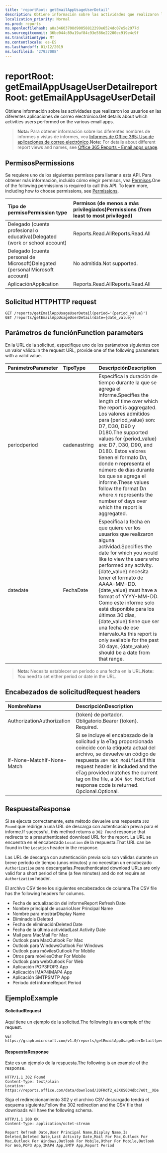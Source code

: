 ```yaml
---
title: 'reportRoot: getEmailAppUsageUserDetail'
description: Obtiene información sobre las actividades que realizaron los usuarios en las diferentes aplicaciones de correo electrónico.
localization_priority: Normal
ms.prod: reports
ms.openlocfilehash: a0a34603708d90058812299e6524dc07e5e2977d
ms.sourcegitcommit: 36be044c89a19af84c93e586e22200ec919e4c9f
ms.translationtype: MT
ms.contentlocale: es-ES
ms.lasthandoff: 01/12/2019
ms.locfileid: "27937008"
---
```

# <a name="reportroot-getemailappusageuserdetail"></a><span data-ttu-id="734db-103">reportRoot: getEmailAppUsageUserDetail</span><span class="sxs-lookup"><span data-stu-id="734db-103">reportRoot: getEmailAppUsageUserDetail</span></span>

<span data-ttu-id="734db-104">Obtiene información sobre las actividades que realizaron los usuarios en las diferentes aplicaciones de correo electrónico.</span><span class="sxs-lookup"><span data-stu-id="734db-104">Get details about which activities users performed on the various email apps.</span></span>

> <span data-ttu-id="734db-105">**Nota:** Para obtener información sobre los diferentes nombres de informes y vistas de informes, vea [Informes de Office 365: Uso de aplicaciones de correo electrónico](https://support.office.com/client/Email-apps-usage-c2ce12a2-934f-4dd4-ba65-49b02be4703d).</span><span class="sxs-lookup"><span data-stu-id="734db-105">**Note:** For details about different report views and names, see [Office 365 Reports - Email apps usage](https://support.office.com/client/Email-apps-usage-c2ce12a2-934f-4dd4-ba65-49b02be4703d).</span></span>

## <a name="permissions"></a><span data-ttu-id="734db-106">Permisos</span><span class="sxs-lookup"><span data-stu-id="734db-106">Permissions</span></span>

<span data-ttu-id="734db-p101">Se requiere uno de los siguientes permisos para llamar a esta API. Para obtener más información, incluido cómo elegir permisos, vea [Permisos](/graph/permissions-reference).</span><span class="sxs-lookup"><span data-stu-id="734db-p101">One of the following permissions is required to call this API. To learn more, including how to choose permissions, see [Permissions](/graph/permissions-reference).</span></span>

| <span data-ttu-id="734db-109">Tipo de permiso</span><span class="sxs-lookup"><span data-stu-id="734db-109">Permission type</span></span>                        | <span data-ttu-id="734db-110">Permisos (de menos a más privilegiados)</span><span class="sxs-lookup"><span data-stu-id="734db-110">Permissions (from least to most privileged)</span></span> |
| :------------------------------------- | :--------------------------------------- |
| <span data-ttu-id="734db-111">Delegado (cuenta profesional o educativa)</span><span class="sxs-lookup"><span data-stu-id="734db-111">Delegated (work or school account)</span></span>     | <span data-ttu-id="734db-112">Reports.Read.All</span><span class="sxs-lookup"><span data-stu-id="734db-112">Reports.Read.All</span></span>                         |
| <span data-ttu-id="734db-113">Delegado (cuenta personal de Microsoft)</span><span class="sxs-lookup"><span data-stu-id="734db-113">Delegated (personal Microsoft account)</span></span> | <span data-ttu-id="734db-114">No admitida.</span><span class="sxs-lookup"><span data-stu-id="734db-114">Not supported.</span></span>                           |
| <span data-ttu-id="734db-115">Aplicación</span><span class="sxs-lookup"><span data-stu-id="734db-115">Application</span></span>                            | <span data-ttu-id="734db-116">Reports.Read.All</span><span class="sxs-lookup"><span data-stu-id="734db-116">Reports.Read.All</span></span>                         |

## <a name="http-request"></a><span data-ttu-id="734db-117">Solicitud HTTP</span><span class="sxs-lookup"><span data-stu-id="734db-117">HTTP request</span></span>

<!-- { "blockType": "samples" } --> 

```http
GET /reports/getEmailAppUsageUserDetail(period='{period_value}')
GET /reports/getEmailAppUsageUserDetail(date={date_value})
```

## <a name="function-parameters"></a><span data-ttu-id="734db-118">Parámetros de función</span><span class="sxs-lookup"><span data-stu-id="734db-118">Function parameters</span></span>

<span data-ttu-id="734db-119">En la URL de la solicitud, especifique uno de los parámetros siguientes con un valor válido.</span><span class="sxs-lookup"><span data-stu-id="734db-119">In the request URL, provide one of the following parameters with a valid value.</span></span>

| <span data-ttu-id="734db-120">Parámetro</span><span class="sxs-lookup"><span data-stu-id="734db-120">Parameter</span></span> | <span data-ttu-id="734db-121">Tipo</span><span class="sxs-lookup"><span data-stu-id="734db-121">Type</span></span>   | <span data-ttu-id="734db-122">Descripción</span><span class="sxs-lookup"><span data-stu-id="734db-122">Description</span></span>                              |
| :-------- | :----- | :--------------------------------------- |
| <span data-ttu-id="734db-123">period</span><span class="sxs-lookup"><span data-stu-id="734db-123">period</span></span>    | <span data-ttu-id="734db-124">cadena</span><span class="sxs-lookup"><span data-stu-id="734db-124">string</span></span> | <span data-ttu-id="734db-125">Especifica la duración de tiempo durante la que se agrega el informe.</span><span class="sxs-lookup"><span data-stu-id="734db-125">Specifies the length of time over which the report is aggregated.</span></span> <span data-ttu-id="734db-126">Los valores admitidos para {period_value} son: D7, D30, D90 y D180.</span><span class="sxs-lookup"><span data-stu-id="734db-126">The supported values for {period_value} are: D7, D30, D90, and D180.</span></span> <span data-ttu-id="734db-127">Estos valores tienen el formato D*n*, donde *n* representa el número de días durante los que se agrega el informe.</span><span class="sxs-lookup"><span data-stu-id="734db-127">These values follow the format D*n* where *n* represents the number of days over which the report is aggregated.</span></span> |
| <span data-ttu-id="734db-128">date</span><span class="sxs-lookup"><span data-stu-id="734db-128">date</span></span>      | <span data-ttu-id="734db-129">Fecha</span><span class="sxs-lookup"><span data-stu-id="734db-129">Date</span></span>   | <span data-ttu-id="734db-130">Especifica la fecha en que quiere ver los usuarios que realizaron alguna actividad.</span><span class="sxs-lookup"><span data-stu-id="734db-130">Specifies the date for which you would like to view the users who performed any activity.</span></span> <span data-ttu-id="734db-131">{date_value} necesita tener el formato de AAAA-MM-DD.</span><span class="sxs-lookup"><span data-stu-id="734db-131">{date_value} must have a format of YYYY-MM-DD.</span></span> <span data-ttu-id="734db-132">Como este informe solo está disponible para los últimos 30 días, {date_value} tiene que ser una fecha de ese intervalo.</span><span class="sxs-lookup"><span data-stu-id="734db-132">As this report is only available for the past 30 days, {date_value} should be a date from that range.</span></span> |

> <span data-ttu-id="734db-133">**Nota:** Necesita establecer un período o una fecha en la URL.</span><span class="sxs-lookup"><span data-stu-id="734db-133">**Note:** You need to set either period or date in the URL.</span></span>

## <a name="request-headers"></a><span data-ttu-id="734db-134">Encabezados de solicitud</span><span class="sxs-lookup"><span data-stu-id="734db-134">Request headers</span></span>

| <span data-ttu-id="734db-135">Nombre</span><span class="sxs-lookup"><span data-stu-id="734db-135">Name</span></span>          | <span data-ttu-id="734db-136">Descripción</span><span class="sxs-lookup"><span data-stu-id="734db-136">Description</span></span>                              |
| :------------ | :--------------------------------------- |
| <span data-ttu-id="734db-137">Authorization</span><span class="sxs-lookup"><span data-stu-id="734db-137">Authorization</span></span> | <span data-ttu-id="734db-p104">{token} de portador. Obligatorio.</span><span class="sxs-lookup"><span data-stu-id="734db-p104">Bearer {token}. Required.</span></span>                |
| <span data-ttu-id="734db-140">If-None-Match</span><span class="sxs-lookup"><span data-stu-id="734db-140">If-None-Match</span></span> | <span data-ttu-id="734db-141">Si se incluye el encabezado de la solicitud y la eTag proporcionada coincide con la etiqueta actual del archivo, se devuelve un código de respuesta `304 Not Modified`.</span><span class="sxs-lookup"><span data-stu-id="734db-141">If this request header is included and the eTag provided matches the current tag on the file, a `304 Not Modified` response code is returned.</span></span> <span data-ttu-id="734db-142">Opcional.</span><span class="sxs-lookup"><span data-stu-id="734db-142">Optional.</span></span> |

## <a name="response"></a><span data-ttu-id="734db-143">Respuesta</span><span class="sxs-lookup"><span data-stu-id="734db-143">Response</span></span>

<span data-ttu-id="734db-144">Si se ejecuta correctamente, este método devuelve una respuesta `302 Found` que redirige a una URL de descarga con autenticación previa para el informe.</span><span class="sxs-lookup"><span data-stu-id="734db-144">If successful, this method returns a `302 Found` response that redirects to a preauthenticated download URL for the report.</span></span> <span data-ttu-id="734db-145">La URL se encuentra en el encabezado `Location` de la respuesta.</span><span class="sxs-lookup"><span data-stu-id="734db-145">That URL can be found in the `Location` header in the response.</span></span>

<span data-ttu-id="734db-146">Las URL de descarga con autenticación previa solo son válidas durante un breve período de tiempo (unos minutos) y no necesitan un encabezado `Authorization` para descargarlas.</span><span class="sxs-lookup"><span data-stu-id="734db-146">Preauthenticated download URLs are only valid for a short period of time (a few minutes) and do not require an `Authorization` header.</span></span>

<span data-ttu-id="734db-147">El archivo CSV tiene los siguientes encabezados de columna.</span><span class="sxs-lookup"><span data-stu-id="734db-147">The CSV file has the following headers for columns.</span></span>

- <span data-ttu-id="734db-148">Fecha de actualización del informe</span><span class="sxs-lookup"><span data-stu-id="734db-148">Report Refresh Date</span></span>
- <span data-ttu-id="734db-149">Nombre principal de usuario</span><span class="sxs-lookup"><span data-stu-id="734db-149">User Principal Name</span></span>
- <span data-ttu-id="734db-150">Nombre para mostrar</span><span class="sxs-lookup"><span data-stu-id="734db-150">Display Name</span></span>
- <span data-ttu-id="734db-151">Eliminado</span><span class="sxs-lookup"><span data-stu-id="734db-151">Is Deleted</span></span>
- <span data-ttu-id="734db-152">Fecha de eliminación</span><span class="sxs-lookup"><span data-stu-id="734db-152">Deleted Date</span></span>
- <span data-ttu-id="734db-153">Fecha de la última actividad</span><span class="sxs-lookup"><span data-stu-id="734db-153">Last Activity Date</span></span>
- <span data-ttu-id="734db-154">Mail para Mac</span><span class="sxs-lookup"><span data-stu-id="734db-154">Mail For Mac</span></span>
- <span data-ttu-id="734db-155">Outlook para Mac</span><span class="sxs-lookup"><span data-stu-id="734db-155">Outlook For Mac</span></span>
- <span data-ttu-id="734db-156">Outlook para Windows</span><span class="sxs-lookup"><span data-stu-id="734db-156">Outlook For Windows</span></span>
- <span data-ttu-id="734db-157">Outlook para móviles</span><span class="sxs-lookup"><span data-stu-id="734db-157">Outlook For Mobile</span></span>
- <span data-ttu-id="734db-158">Otros para móviles</span><span class="sxs-lookup"><span data-stu-id="734db-158">Other For Mobile</span></span>
- <span data-ttu-id="734db-159">Outlook para web</span><span class="sxs-lookup"><span data-stu-id="734db-159">Outlook For Web</span></span>
- <span data-ttu-id="734db-160">Aplicación POP3</span><span class="sxs-lookup"><span data-stu-id="734db-160">POP3 App</span></span>
- <span data-ttu-id="734db-161">Aplicación IMAP4</span><span class="sxs-lookup"><span data-stu-id="734db-161">IMAP4 App</span></span>
- <span data-ttu-id="734db-162">Aplicación SMTP</span><span class="sxs-lookup"><span data-stu-id="734db-162">SMTP App</span></span>
- <span data-ttu-id="734db-163">Período del informe</span><span class="sxs-lookup"><span data-stu-id="734db-163">Report Period</span></span>

## <a name="example"></a><span data-ttu-id="734db-164">Ejemplo</span><span class="sxs-lookup"><span data-stu-id="734db-164">Example</span></span>

#### <a name="request"></a><span data-ttu-id="734db-165">Solicitud</span><span class="sxs-lookup"><span data-stu-id="734db-165">Request</span></span>

<span data-ttu-id="734db-166">Aquí tiene un ejemplo de la solicitud.</span><span class="sxs-lookup"><span data-stu-id="734db-166">The following is an example of the request.</span></span>

<!--{
  "blockType": "request",
  "isComposable": true,
  "name": "reportroot_getemailappusageuserdetail"
}-->

```http
GET https://graph.microsoft.com/v1.0/reports/getEmailAppUsageUserDetail(period='D7')
```

#### <a name="response"></a><span data-ttu-id="734db-167">Respuesta</span><span class="sxs-lookup"><span data-stu-id="734db-167">Response</span></span>

<span data-ttu-id="734db-168">Este es un ejemplo de la respuesta.</span><span class="sxs-lookup"><span data-stu-id="734db-168">The following is an example of the response.</span></span>

<!-- {
  "blockType": "response",
  "truncated": true,
  "@odata.type": "microsoft.graph.report"
} -->

```http
HTTP/1.1 302 Found
Content-Type: text/plain
Location: https://reports.office.com/data/download/JDFKdf2_eJXKS034dbc7e0t__XDe
```

<span data-ttu-id="734db-169">Siga el redireccionamiento 302 y el archivo CSV descargado tendrá el esquema siguiente.</span><span class="sxs-lookup"><span data-stu-id="734db-169">Follow the 302 redirection and the CSV file that downloads will have the following schema.</span></span>

<!-- { "blockType": "ignored" } --> 

```http
HTTP/1.1 200 OK
Content-Type: application/octet-stream

Report Refresh Date,User Principal Name,Display Name,Is Deleted,Deleted Date,Last Activity Date,Mail For Mac,Outlook For Mac,Outlook For Windows,Outlook For Mobile,Other For Mobile,Outlook For Web,POP3 App,IMAP4 App,SMTP App,Report Period
```
